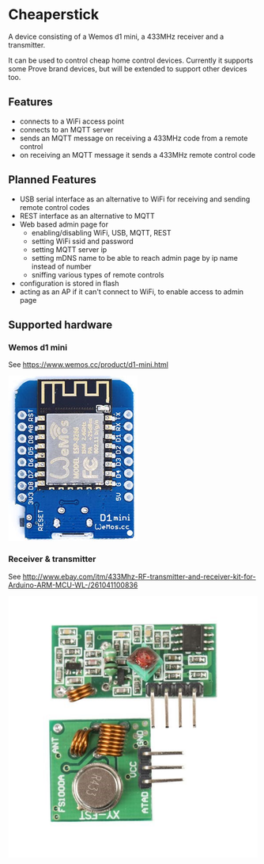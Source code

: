 # Cheaperstick

A device consisting of a Wemos d1 mini, a 433MHz receiver and a transmitter.

It can be used to control cheap home control devices. Currently it supports some Prove brand devices, but will be extended to support other devices too.

## Features

- connects to a WiFi access point
- connects to an MQTT server
- sends an MQTT message on receiving a 433MHz code from a remote control
- on receiving an MQTT message it sends a 433MHz remote control code

## Planned Features

- USB serial interface as an alternative to WiFi for receiving and sending remote control codes
- REST interface as an alternative to MQTT
- Web based admin page for
  - enabling/disabling WiFi, USB, MQTT, REST
  - setting WiFi ssid and password
  - setting MQTT server ip
  - setting mDNS name to be able to reach admin page by ip name instead of number
  - sniffing various types of remote controls
- configuration is stored in flash
- acting as an AP if it can't connect to WiFi, to enable access to admin page

## Supported hardware

### Wemos d1 mini

See https://www.wemos.cc/product/d1-mini.html

![d1 mini image](docs/d1mini.jpg)

### Receiver & transmitter

See http://www.ebay.com/itm/433Mhz-RF-transmitter-and-receiver-kit-for-Arduino-ARM-MCU-WL-/261041100836

![receiver transmitter image](docs/rxtx.jpeg)
